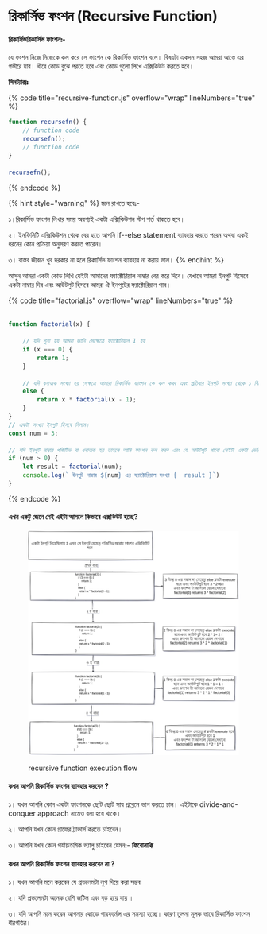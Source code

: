 # রিকার্সিভ ফংশন (Recursive Function)

#### রিকার্সিভ**রিকার্সিভ ফাংশনঃ-**

যে ফংশন নিজে নিজেকে কল করে সে ফাংশন কে রিকার্সিভ ফাংশন বলে। বিষয়টা একদম সহজ আমরা আস্তে এর গভীরে যাব। ধীরে কোড বুঝে পরতে হবে এবং কোড গুলো লিখে এক্সিকিউট করতে হবে।&#x20;

**সিনট্যাক্সঃ**&#x20;

{% code title="recursive-function.js" overflow="wrap" lineNumbers="true" %}
```javascript
function recursefn() {
    // function code
    recursefn();
    // function code
}

recursefn();
```
{% endcode %}

{% hint style="warning" %}
মনে রাখতে হবেঃ-

১।রিকার্সিভ ফাংশন লিখার সময় অবশ্যই একটা এক্সিকিউশন স্টপ শর্ত থাকতে হবে।&#x20;

২। ইনফিনিটি এক্সিকিউশন থেকে বের হতে আপনি if--else statement ব্যাবহার করতে পরেন অথবা  একই ধরনের কোন প্রক্রিয়া অনুসরণ করতে পারেন।&#x20;

৩। বাস্তব জীবনে খুব দরকার না হলে রিকার্সিভ ফাংশন ব্যাবহার না করায় ভাল।&#x20;
{% endhint %}

আসুন আমরা একটা কোড লিখি যেইটা আমাদের ফ্যাক্টোরিয়াল নাম্বার বের করে দিবে। যেখানে আমরা ইনপুট হিসেবে একটা নাম্বার দিব এবং আউটপুট হিসবে আমরা ঐ ইনপুটের ফ্যাক্টোরিয়াল পাব।&#x20;

{% code title="factorial.js" overflow="wrap" lineNumbers="true" %}
```javascript

function factorial(x) {

    // যদি শূন্য হয় আমরা জানি সেক্ষেত্রে ফ্যাক্টোরিয়াল 1 হয় 
    if (x === 0) {
        return 1;
    }

    // যদি ধনাত্মক সংখ্যা হয় সেক্ষত্রে আমারা রিকার্সিভ ফাংশন কে কল করব এবং প্রতিবার ইনপুট সংখ্যা থেকে ১ বিয়োগ করে দিব। 
    else {
        return x * factorial(x - 1);
    }
}
// একটা সংখ্যা ইনপুট হিসবে নিলাম। 
const num = 3;

// যদি ইনপুট নাম্বার পজিটিভ বা ধনাত্মক হয় তাহলে আমি ফাংশন কল করব এবং যে আউটপুট পাবো সেইটা একটা ভেরিয়েবল এর মধ্যে রেখে দিব।
if (num > 0) {
    let result = factorial(num);
    console.log(` ইনপুট নাম্বার ${num} এর ফ্যাক্টোরিয়াল সংখ্যা {  result }`)
}
```
{% endcode %}



#### এখন একটু জেনে নেই এইটা আসলে কিভাবে এক্সকিউট হচ্ছে?&#x20;

<figure><img src="../.gitbook/assets/recusrive.jpg" alt=""><figcaption><p> recursive function execution flow</p></figcaption></figure>

#### কখন আপনি রিকার্সিভ ফাংশন ব্যাবহার করবেন  ?&#x20;

১। যখন আপনি কোন একটা ফাংশনকে ছোট ছোট সাব প্রব্লেমে ভাগ করতে চান। এইটাকে divide-and-conquer approach নামেও  বলা হয়ে থাকে।&#x20;

২। আপনি যখন কোন গ্রাফের ট্রাভার্স করতে চাইবেন।&#x20;

৩। আপনি যখন কোন পর্যায়ক্রমিক ভ্যালু চাইবেন যেমনঃ- **ফিবোনাক্কি**&#x20;

#### কখন আপনি রিকার্সিভ ফাংশন ব্যাবহার করবেন না ?&#x20;

১। যখন আপনি মনে করবেন যে প্রভলেমটা লুপ দিয়ে করা সম্ভব&#x20;

২। যদি প্রভলেমটা অনেক বেশি জটিল এবং বড় হয়ে যায় ।

৩। যদি আপনি মনে করেন আপনার কোডে পারফর্মেন্স এর সমস্যা হচ্ছে। কারণ তুলনা মূলক ভাবে রিকার্সিভ ফাংশন ধীরগতির।&#x20;

